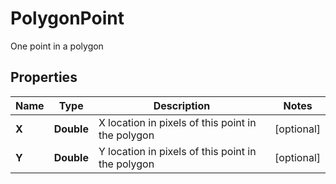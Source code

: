 

# PolygonPoint

One point in a polygon
## Properties

Name | Type | Description | Notes
------------ | ------------- | ------------- | -------------
**X** | **Double** | X location in pixels of this point in the polygon |  [optional]
**Y** | **Double** | Y location in pixels of this point in the polygon |  [optional]



